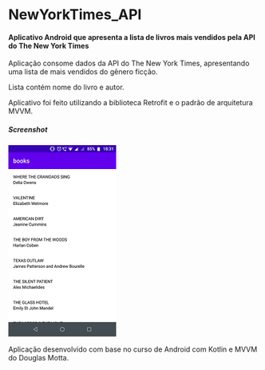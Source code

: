 # NewYorkTimes_API

#### Aplicativo Android que apresenta a lista de livros mais vendidos pela API do The New York Times

Aplicação consome dados da API do The New York Times, apresentando uma lista de mais vendidos do gênero ficção.

Lista contém nome do livro e autor.

Aplicativo foi feito utilizando a biblioteca Retrofit e o padrão de arquitetura MVVM.

##### Screenshot
![main activity](https://github.com/Matheus-Silas97/NewYorkTimes_API/blob/master/main.png)

Aplicação desenvolvido com base no curso de Android com Kotlin e MVVM do Douglas Motta.
